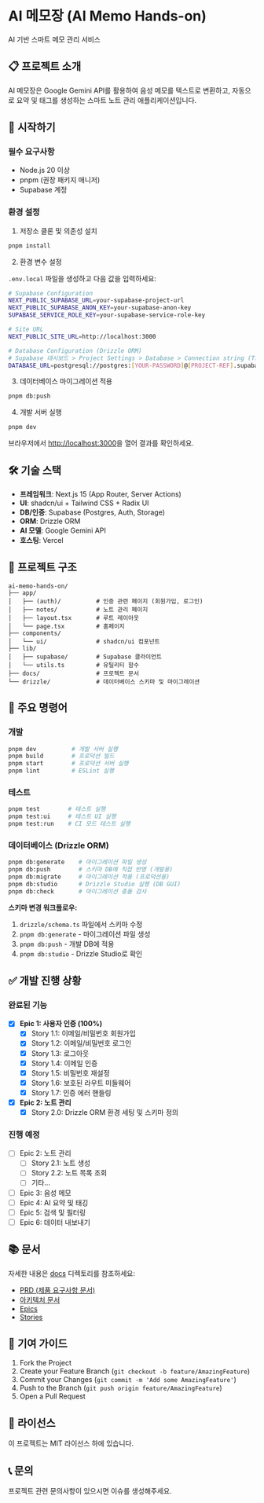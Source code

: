 # AI 메모장 (AI Memo Hands-on)

AI 기반 스마트 메모 관리 서비스

## 📋 프로젝트 소개

AI 메모장은 Google Gemini API를 활용하여 음성 메모를 텍스트로 변환하고, 자동으로 요약 및 태그를 생성하는 스마트 노트 관리 애플리케이션입니다.

## 🚀 시작하기

### 필수 요구사항

- Node.js 20 이상
- pnpm (권장 패키지 매니저)
- Supabase 계정

### 환경 설정

1. 저장소 클론 및 의존성 설치

```bash
pnpm install
```

2. 환경 변수 설정

`.env.local` 파일을 생성하고 다음 값을 입력하세요:

```bash
# Supabase Configuration
NEXT_PUBLIC_SUPABASE_URL=your-supabase-project-url
NEXT_PUBLIC_SUPABASE_ANON_KEY=your-supabase-anon-key
SUPABASE_SERVICE_ROLE_KEY=your-supabase-service-role-key

# Site URL
NEXT_PUBLIC_SITE_URL=http://localhost:3000

# Database Configuration (Drizzle ORM)
# Supabase 대시보드 > Project Settings > Database > Connection string (Transaction)에서 복사
DATABASE_URL=postgresql://postgres:[YOUR-PASSWORD]@[PROJECT-REF].supabase.co:6543/postgres?pgbouncer=true&connection_limit=1
```

3. 데이터베이스 마이그레이션 적용

```bash
pnpm db:push
```

4. 개발 서버 실행

```bash
pnpm dev
```

브라우저에서 [http://localhost:3000](http://localhost:3000)을 열어 결과를 확인하세요.

## 🛠️ 기술 스택

- **프레임워크**: Next.js 15 (App Router, Server Actions)
- **UI**: shadcn/ui + Tailwind CSS + Radix UI
- **DB/인증**: Supabase (Postgres, Auth, Storage)
- **ORM**: Drizzle ORM
- **AI 모델**: Google Gemini API
- **호스팅**: Vercel

## 📁 프로젝트 구조

```
ai-memo-hands-on/
├── app/
│   ├── (auth)/          # 인증 관련 페이지 (회원가입, 로그인)
│   ├── notes/           # 노트 관리 페이지
│   ├── layout.tsx       # 루트 레이아웃
│   └── page.tsx         # 홈페이지
├── components/
│   └── ui/              # shadcn/ui 컴포넌트
├── lib/
│   ├── supabase/        # Supabase 클라이언트
│   └── utils.ts         # 유틸리티 함수
├── docs/                # 프로젝트 문서
└── drizzle/             # 데이터베이스 스키마 및 마이그레이션
```

## 🔧 주요 명령어

### 개발

```bash
pnpm dev          # 개발 서버 실행
pnpm build        # 프로덕션 빌드
pnpm start        # 프로덕션 서버 실행
pnpm lint         # ESLint 실행
```

### 테스트

```bash
pnpm test        # 테스트 실행
pnpm test:ui     # 테스트 UI 실행
pnpm test:run    # CI 모드 테스트 실행
```

### 데이터베이스 (Drizzle ORM)

```bash
pnpm db:generate    # 마이그레이션 파일 생성
pnpm db:push        # 스키마 DB에 직접 반영 (개발용)
pnpm db:migrate     # 마이그레이션 적용 (프로덕션용)
pnpm db:studio      # Drizzle Studio 실행 (DB GUI)
pnpm db:check       # 마이그레이션 충돌 검사
```

**스키마 변경 워크플로우:**

1. `drizzle/schema.ts` 파일에서 스키마 수정
2. `pnpm db:generate` - 마이그레이션 파일 생성
3. `pnpm db:push` - 개발 DB에 적용
4. `pnpm db:studio` - Drizzle Studio로 확인

## ✅ 개발 진행 상황

### 완료된 기능

- [x] **Epic 1: 사용자 인증 (100%)**
  - [x] Story 1.1: 이메일/비밀번호 회원가입
  - [x] Story 1.2: 이메일/비밀번호 로그인
  - [x] Story 1.3: 로그아웃
  - [x] Story 1.4: 이메일 인증
  - [x] Story 1.5: 비밀번호 재설정
  - [x] Story 1.6: 보호된 라우트 미들웨어
  - [x] Story 1.7: 인증 에러 핸들링

- [x] **Epic 2: 노트 관리**
  - [x] Story 2.0: Drizzle ORM 환경 세팅 및 스키마 정의

### 진행 예정

- [ ] Epic 2: 노트 관리
  - [ ] Story 2.1: 노트 생성
  - [ ] Story 2.2: 노트 목록 조회
  - [ ] 기타...
- [ ] Epic 3: 음성 메모
- [ ] Epic 4: AI 요약 및 태깅
- [ ] Epic 5: 검색 및 필터링
- [ ] Epic 6: 데이터 내보내기

## 📚 문서

자세한 내용은 [docs](./docs) 디렉토리를 참조하세요:

- [PRD (제품 요구사항 문서)](./docs/prd.md)
- [아키텍처 문서](./docs/architecture.md)
- [Epics](./docs/epics/)
- [Stories](./docs/stories/)

## 🤝 기여 가이드

1. Fork the Project
2. Create your Feature Branch (`git checkout -b feature/AmazingFeature`)
3. Commit your Changes (`git commit -m 'Add some AmazingFeature'`)
4. Push to the Branch (`git push origin feature/AmazingFeature`)
5. Open a Pull Request

## 📄 라이선스

이 프로젝트는 MIT 라이선스 하에 있습니다.

## 📞 문의

프로젝트 관련 문의사항이 있으시면 이슈를 생성해주세요.
